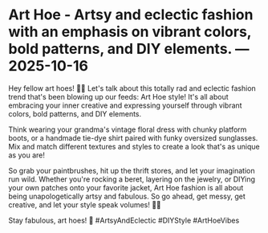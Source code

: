 # Art Hoe - Artsy and eclectic fashion with an emphasis on vibrant colors, bold patterns, and DIY elements. — 2025-10-16

Hey fellow art hoes! 🎨💅 Let's talk about this totally rad and eclectic fashion trend that's been blowing up our feeds: Art Hoe style! It's all about embracing your inner creative and expressing yourself through vibrant colors, bold patterns, and DIY elements. 

Think wearing your grandma's vintage floral dress with chunky platform boots, or a handmade tie-dye shirt paired with funky oversized sunglasses. Mix and match different textures and styles to create a look that's as unique as you are!

So grab your paintbrushes, hit up the thrift stores, and let your imagination run wild. Whether you're rocking a beret, layering on the jewelry, or DIYing your own patches onto your favorite jacket, Art Hoe fashion is all about being unapologetically artsy and fabulous. So go ahead, get messy, get creative, and let your style speak volumes! 🎨✨

Stay fabulous, art hoes! 💖 #ArtsyAndEclectic #DIYStyle #ArtHoeVibes